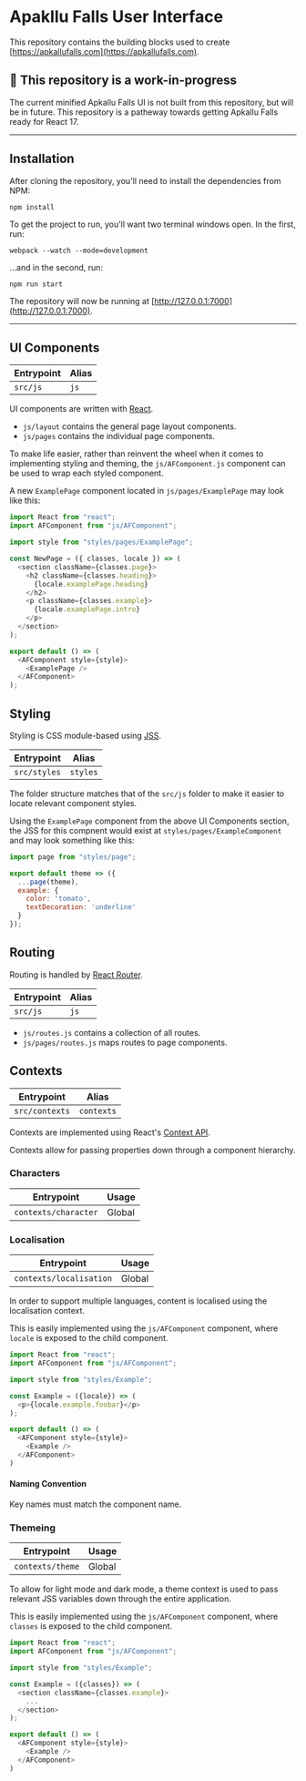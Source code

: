 # Apakllu Falls User Interface

This repository contains the building blocks used to create [https://apkallufalls.com](https://apkallufalls.com).

## 🚧 This repository is a work-in-progress
The current minified Apkallu Falls UI is not built from this repository, but will be in future. This repository is a patheway towards getting Apkallu Falls ready for React 17.

---

## Installation
After cloning the repository, you'll need to install the dependencies from NPM:

```
npm install
```

To get the project to run, you'll want two terminal windows open. In the first, run:

```
webpack --watch --mode=development
```

...and in the second, run:

```
npm run start
```

The repository will now be running at [http://127.0.0.1:7000](http://127.0.0.1:7000).

---

## UI Components

| Entrypoint | Alias |
| --- | --- |
| `src/js` | `js` |

UI components are written with [React](https://reactjs.org).

* `js/layout` contains the general page layout components.
* `js/pages` contains the individual page components.

To make life easier, rather than reinvent the wheel when it comes to implementing styling and theming, the `js/AFComponent.js` component can be used to wrap each styled component.

A new `ExamplePage` component located in `js/pages/ExamplePage` may look like this:

```javascript
import React from "react";
import AFComponent from "js/AFComponent";

import style from "styles/pages/ExamplePage";

const NewPage = ({ classes, locale }) => (
  <section className={classes.page}>
    <h2 className={classes.heading}>
      {locale.examplePage.heading}
    </h2>
    <p className={classes.example}>
      {locale.examplePage.intro}
    </p>
  </section>
);

export default () => (
  <AFComponent style={style}>
    <ExamplePage />
  </AFComponent>
);
```

## Styling
Styling is CSS module-based using [JSS](http://cssinjs.org/react-jss).

| Entrypoint | Alias |
| --- | --- |
| `src/styles` | `styles` |

The folder structure matches that of the `src/js` folder to make it easier to locate relevant component styles.

Using the `ExamplePage` component from the above UI Components section, the JSS for this compnent would exist at `styles/pages/ExampleComponent` and may look something like this:

```javascript
import page from "styles/page";

export default theme => ({
  ...page(theme),
  example: {
    color: 'tomato',
    textDecoration: 'underline'
  }
});
```

## Routing
Routing is handled by [React Router](https://reacttraining.com/react-router).

| Entrypoint | Alias |
| --- | --- |
| `src/js` | `js` |

* `js/routes.js` contains a collection of all routes.
* `js/pages/routes.js` maps routes to page components.

## Contexts

| Entrypoint | Alias |
| --- | --- |
| `src/contexts` | `contexts` |

Contexts are implemented using React's [Context API](https://reactjs.org/docs/context.html).

Contexts allow for passing properties down through a component hierarchy.

### Characters

| Entrypoint | Usage |
| --- | --- |
| `contexts/character` | Global |

### Localisation

| Entrypoint | Usage |
| --- | --- |
| `contexts/localisation` | Global |

In order to support multiple languages, content is localised using the localisation context.

This is easily implemented using the `js/AFComponent` component, where `locale` is exposed to the child component.

```javascript
import React from "react";
import AFComponent from "js/AFComponent";

import style from "styles/Example";

const Example = ({locale}) => (
  <p>{locale.example.foobar}</p>
);

export default () => (
  <AFComponent style={style}>
    <Example />
  </AFComponent>
)
```

#### Naming Convention
Key names must match the component name.

### Themeing

| Entrypoint | Usage |
| --- | --- |
| `contexts/theme` | Global |

To allow for light mode and dark mode, a theme context is used to pass relevant JSS variables down through the entire application.

This is easily implemented using the `js/AFComponent` component, where `classes` is exposed to the child component.

```javascript
import React from "react";
import AFComponent from "js/AFComponent";

import style from "styles/Example";

const Example = ({classes}) => (
  <section className={classes.example}>
    ...
  </section>
);

export default () => (
  <AFComponent style={style}>
    <Example />
  </AFComponent>
)
```
